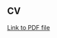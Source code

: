 ## CV  
[Link to PDF file](https://drive.google.com/file/d/10WVMA7FfAohOIjv6iOS5VT0-kQoxk9Go/view?usp=sharing)
